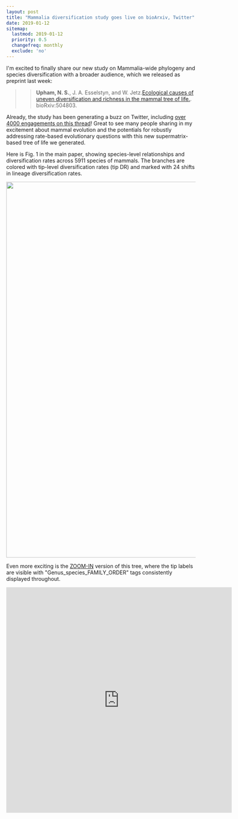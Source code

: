 ```yaml
---
layout: post
title: "Mammalia diversification study goes live on bioArxiv, Twitter"
date: 2019-01-12
sitemap:
  lastmod: 2019-01-12
  priority: 0.5
  changefreq: monthly
  exclude: 'no'
---
```


I'm excited to finally share our new study on Mammalia-wide phylogeny and species diversification with a broader audience, which we released as preprint last week: 

>>**Upham, N. S.**, J. A. Esselstyn, and W. Jetz.[Ecological causes of uneven diversification and richness in the mammal tree of life.](https://doi.org/10.1101/504803). bioRxiv:504803.

Already, the study has been generating a buzz on Twitter, including [over 4000 engagements on this thread](https://twitter.com/n8_upham/status/1082317979776401409)!  Great to see many people sharing in my excitement about mammal evolution and the potentials for robustly addressing rate-based evolutionary questions with this new supermatrix-based tree of life we generated.

Here is Fig. 1 in the main paper, showing species-level relationships and diversification rates across 5911 species of mammals. The branches are colored with tip-level diversification rates (tip DR) and marked with 24 shifts in lineage diversification rates.

<tr><td><img src="https://n8upham.github.io/images/Fig1_NDexp_TopoCons_24Oct2018.jpg" width="1000px" /></td></tr>

<p></p>
<p></p>

Even more exciting is the <a href="https://n8upham.github.io/images/FigS12_annotated.pdf" download>ZOOM-IN</a> version of this tree, where the tip labels are visible with "Genus_species_FAMILY_ORDER" tags consistently displayed throughout.

<embed src="https://n8upham.github.io/images/FigS12_annotated.pdf" width="600px" height="600px"/>

